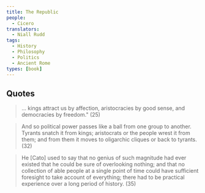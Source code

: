 ```yaml
---
title: The Republic
people:
  - Cicero
translators:
  - Niall Rudd
tags:
  - History
  - Philosophy
  - Politics
  - Ancient Rome
types: [book]
---
```


## Quotes

> ... kings attract us by affection, aristocracies by good sense, and democracies by freedom." (25)

> And so political power passes like a ball from one group to another. Tyrants snatch it from kings; aristocrats or the people wrest it from them; and from them it moves to oligarchic cliques or back to tyrants. (32)

> He [Cato] used to say that no genius of such magnitude had ever existed that he could be sure of overlooking nothing; and that no collection of able people at a single point of time could have sufficient foresight to take account of everything; there had to be practical experience over a long period of history. (35)
